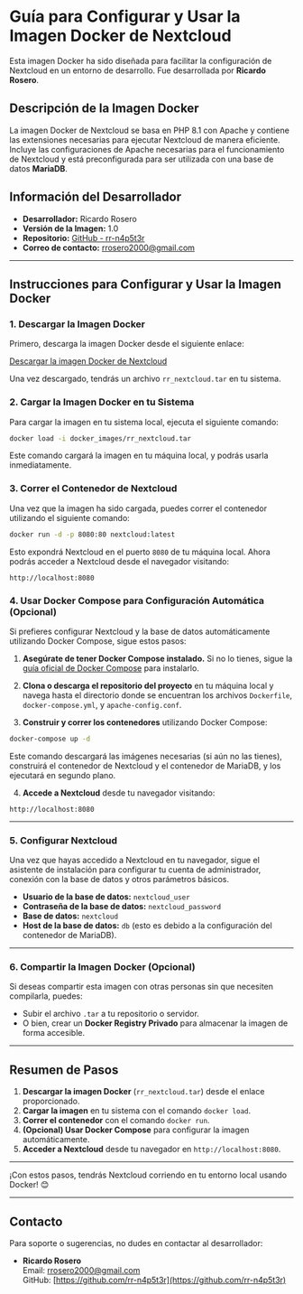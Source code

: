 
# Guía para Configurar y Usar la Imagen Docker de Nextcloud

Esta imagen Docker ha sido diseñada para facilitar la configuración de Nextcloud en un entorno de desarrollo. Fue desarrollada por **Ricardo Rosero**.

## Descripción de la Imagen Docker

La imagen Docker de Nextcloud se basa en PHP 8.1 con Apache y contiene las extensiones necesarias para ejecutar Nextcloud de manera eficiente. Incluye las configuraciones de Apache necesarias para el funcionamiento de Nextcloud y está preconfigurada para ser utilizada con una base de datos **MariaDB**.

## Información del Desarrollador

- **Desarrollador:** Ricardo Rosero
- **Versión de la Imagen:** 1.0
- **Repositorio:** [GitHub - rr-n4p5t3r](https://github.com/rr-n4p5t3r)
- **Correo de contacto:** [rrosero2000@gmail.com](mailto:rrosero2000@gmail.com)

---

## Instrucciones para Configurar y Usar la Imagen Docker

### 1. Descargar la Imagen Docker

Primero, descarga la imagen Docker desde el siguiente enlace:

[Descargar la imagen Docker de Nextcloud](https://nube.rrsolucionesit.com/index.php/s/dCC3xSKkjgBH6TM)

Una vez descargado, tendrás un archivo `rr_nextcloud.tar` en tu sistema.

### 2. Cargar la Imagen Docker en tu Sistema

Para cargar la imagen en tu sistema local, ejecuta el siguiente comando:

```bash
docker load -i docker_images/rr_nextcloud.tar
```

Este comando cargará la imagen en tu máquina local, y podrás usarla inmediatamente.

### 3. Correr el Contenedor de Nextcloud

Una vez que la imagen ha sido cargada, puedes correr el contenedor utilizando el siguiente comando:

```bash
docker run -d -p 8080:80 nextcloud:latest
```

Esto expondrá Nextcloud en el puerto `8080` de tu máquina local. Ahora podrás acceder a Nextcloud desde el navegador visitando:

```
http://localhost:8080
```

### 4. Usar Docker Compose para Configuración Automática (Opcional)

Si prefieres configurar Nextcloud y la base de datos automáticamente utilizando Docker Compose, sigue estos pasos:

1. **Asegúrate de tener Docker Compose instalado.** Si no lo tienes, sigue la [guía oficial de Docker Compose](https://docs.docker.com/compose/install/) para instalarlo.

2. **Clona o descarga el repositorio del proyecto** en tu máquina local y navega hasta el directorio donde se encuentran los archivos `Dockerfile`, `docker-compose.yml`, y `apache-config.conf`.

3. **Construir y correr los contenedores** utilizando Docker Compose:

```bash
docker-compose up -d
```

Este comando descargará las imágenes necesarias (si aún no las tienes), construirá el contenedor de Nextcloud y el contenedor de MariaDB, y los ejecutará en segundo plano.

4. **Accede a Nextcloud** desde tu navegador visitando:

```
http://localhost:8080
```

---

### 5. Configurar Nextcloud

Una vez que hayas accedido a Nextcloud en tu navegador, sigue el asistente de instalación para configurar tu cuenta de administrador, conexión con la base de datos y otros parámetros básicos.

- **Usuario de la base de datos:** `nextcloud_user`
- **Contraseña de la base de datos:** `nextcloud_password`
- **Base de datos:** `nextcloud`
- **Host de la base de datos:** `db` (esto es debido a la configuración del contenedor de MariaDB).

---

### 6. Compartir la Imagen Docker (Opcional)

Si deseas compartir esta imagen con otras personas sin que necesiten compilarla, puedes:

- Subir el archivo `.tar` a tu repositorio o servidor.
- O bien, crear un **Docker Registry Privado** para almacenar la imagen de forma accesible.

---

## Resumen de Pasos

1. **Descargar la imagen Docker** (`rr_nextcloud.tar`) desde el enlace proporcionado.
2. **Cargar la imagen** en tu sistema con el comando `docker load`.
3. **Correr el contenedor** con el comando `docker run`.
4. **(Opcional) Usar Docker Compose** para configurar la imagen automáticamente.
5. **Acceder a Nextcloud** desde tu navegador en `http://localhost:8080`.

---

¡Con estos pasos, tendrás Nextcloud corriendo en tu entorno local usando Docker! 😊

---

## Contacto

Para soporte o sugerencias, no dudes en contactar al desarrollador:

- **Ricardo Rosero**  
  Email: [rrosero2000@gmail.com](mailto:rrosero2000@gmail.com)  
  GitHub: [https://github.com/rr-n4p5t3r](https://github.com/rr-n4p5t3r)
